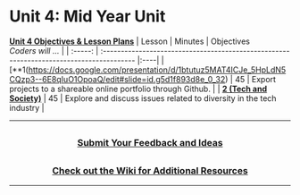# Unit 4: Mid Year Unit
[**Unit 4 Objectives & Lesson Plans**]() 
|                                                        Lesson                                                         | Minutes | Objectives <br> _Coders will ..._                                                        |
| :-----: | :--------------------------------------------------------------------------------------- |:----|
|     [**1(https://docs.google.com/presentation/d/1btutuz5MAT4ICJe_5HpLdN5CQzp3--6E8qIuO1OpoaQ/edit#slide=id.g5d1f893d8e_0_32)     |   45    | Export projects to a shareable online portfolio through Github. |
|     [**2 (Tech and Society)**](https://docs.google.com/presentation/d/1ngrOojgfFf1WZcxTVJo7UDrUQCFK2blG6uuSVZjLPcs/edit#slide=id.gb8097a2dd7_0_202)     |   45    | Explore and discuss issues related to diversity in the tech industry |


---
## <h3 align="center"><a href="https://docs.google.com/forms/d/e/1FAIpQLSc4oUNSthmU63TqlzUOOWd3buX3tGVIPRNDm0tsLB_nOONRLQ/viewform">Submit Your Feedback and Ideas</a></h3>

## <h3 align="center"><a href="https://github.com/itscodenation/curriculum-21-22/wiki">Check out the Wiki for Additional Resources</a></h3>

---

